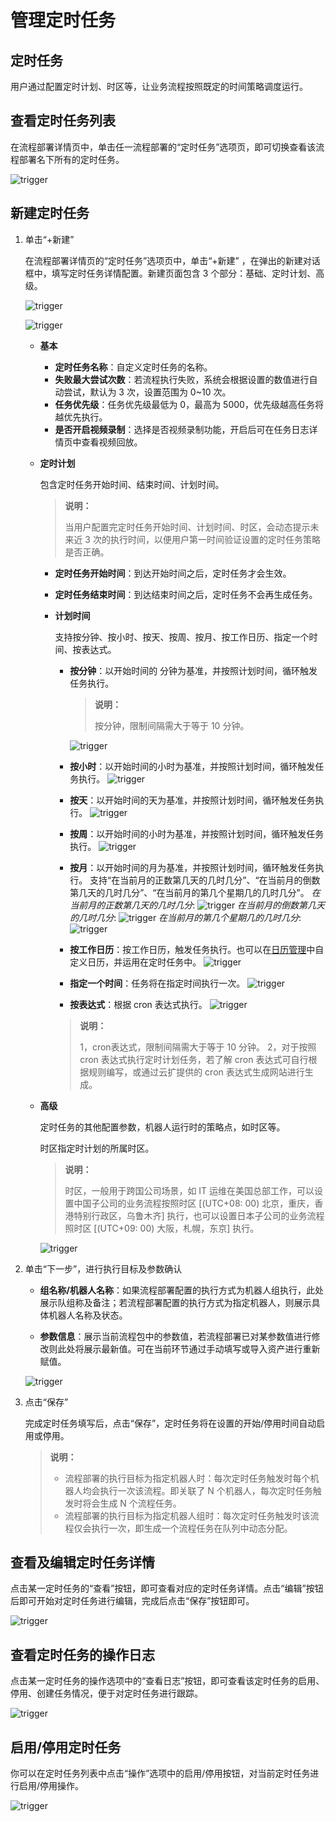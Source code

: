 # 管理定时任务

## 定时任务
用户通过配置定时计划、时区等，让业务流程按照既定的时间策略调度运行。

## 查看定时任务列表

在流程部署详情页中，单击任一流程部署的“定时任务”选项页，即可切换查看该流程部署名下所有的定时任务。

![trigger](https://docimages.blob.core.chinacloudapi.cn/images/Console/workflowTriggerList.png)

## 新建定时任务

1. 单击“+新建”

    在流程部署详情页的“定时任务”选项页中，单击“+新建” ，在弹出的新建对话框中，填写定时任务详情配置。新建页面包含 3 个部分：基础、定时计划、高级。

    ![trigger](https://docimages.blob.core.chinacloudapi.cn/images/Console/createTrigger.png)

    ![trigger](https://docimages.blob.core.chinacloudapi.cn/images/Console/createTrigger2.png)

    - **基本**

        - **定时任务名称**：自定义定时任务的名称。
        - **失败最大尝试次数**：若流程执行失败，系统会根据设置的数值进行自动尝试，默认为 3 次，设置范围为 0~10 次。
        - **任务优先级**：任务优先级最低为 0，最高为 5000，优先级越高任务将越优先执行。
        - **是否开启视频录制**：选择是否视频录制功能，开启后可在任务日志详情页中查看视频回放。

    - **定时计划**

        包含定时任务开始时间、结束时间、计划时间。

        > **说明：**
        >
        > 当用户配置完定时任务开始时间、计划时间、时区，会动态提示未来近 3 次的执行时间，以便用户第一时间验证设置的定时任务策略是否正确。

        - **定时任务开始时间**：到达开始时间之后，定时任务才会生效。
        - **定时任务结束时间**：到达结束时间之后，定时任务不会再生成任务。

        - **计划时间**

            支持按分钟、按小时、按天、按周、按月、按工作日历、指定一个时间、按表达式。

            - **按分钟**：以开始时间的 分钟为基准，并按照计划时间，循环触发任务执行。
                > **说明：**
                >
                > 按分钟，限制间隔需大于等于 10 分钟。
                
                ![trigger](https://docimages.blob.core.chinacloudapi.cn/images/Console/0528TriggerMin.png)

            - **按小时**：以开始时间的小时为基准，并按照计划时间，循环触发任务执行。
            ![trigger](https://docimages.blob.core.chinacloudapi.cn/images/Console/0528TriggerHour.png)

            - **按天**：以开始时间的天为基准，并按照计划时间，循环触发任务执行。
            ![trigger](https://docimages.blob.core.chinacloudapi.cn/images/Console/0528TriggerDay.png)

            - **按周**：以开始时间的小时为基准，并按照计划时间，循环触发任务执行。
            ![trigger](https://docimages.blob.core.chinacloudapi.cn/images/Console/0528TriggerWeek.png)

            - **按月**：以开始时间的月为基准，并按照计划时间，循环触发任务执行。
            支持“在当前月的正数第几天的几时几分”、“在当前月的倒数第几天的几时几分”、“在当前月的第几个星期几的几时几分”。
                *在当前月的正数第几天的几时几分*:
                ![trigger](https://docimages.blob.core.chinacloudapi.cn/images/Console/0528TriggerMonth1.png)
                *在当前月的倒数第几天的几时几分*:
                ![trigger](https://docimages.blob.core.chinacloudapi.cn/images/Console/0528TriggerMonth2.png)
                *在当前月的第几个星期几的几时几分*:
                ![trigger](https://docimages.blob.core.chinacloudapi.cn/images/Console/0528TriggerMonth3.png)
            - **按工作日历**：按工作日历，触发任务执行。也可以在[日历管理](../calendar-management/calendar.management.md)中自定义日历，并运用在定时任务中。
                ![trigger](https://docimages.blob.core.chinacloudapi.cn/images/Console/0626-console03.png)

            - **指定一个时间**：任务将在指定时间执行一次。
                ![trigger](https://docimages.blob.core.chinacloudapi.cn/images/Console/0528TriggerOneTime.png)

            - **按表达式**：根据 cron 表达式执行。
                ![trigger](https://docimages.blob.core.chinacloudapi.cn/images/Console/0528TriggerCron.png)

            > **说明：**
            >
            > 1，cron表达式，限制间隔需大于等于 10 分钟。
            > 2，对于按照 cron 表达式执行定时计划任务，若了解 cron 表达式可自行根据规则编写，或通过云扩提供的 cron 表达式生成网站进行生成。

    - **高级**

        定时任务的其他配置参数，机器人运行时的策略点，如时区等。

        时区指定时计划的所属时区。

        > **说明：**
        >
        > 时区，一般用于跨国公司场景，如 IT 运维在美国总部工作，可以设置中国子公司的业务流程按照时区 [(UTC+08: 00) 北京，重庆，香港特别行政区，乌鲁木齐] 执行，也可以设置日本子公司的业务流程照时区 [(UTC+09: 00) 大阪，札幌，东京] 执行。

        ![trigger](https://docimages.blob.core.chinacloudapi.cn/images/Console/0528TriggerUTC.png)

2. 单击“下一步”，进行执行目标及参数确认

    - **组名称/机器人名称**：如果流程部署配置的执行方式为机器人组执行，此处展示队组称及备注；若流程部署配置的执行方式为指定机器人，则展示具体机器人名称及状态。

    - **参数信息**：展示当前流程包中的参数值，若流程部署已对某参数值进行修改则此处将展示最新值。可在当前环节通过手动填写或导入资产进行重新赋值。

    ![trigger](https://docimages.blob.core.chinacloudapi.cn/images/Console/triggerStep2.png)

3. 点击“保存”

    完成定时任务填写后，点击“保存”，定时任务将在设置的开始/停用时间自动启用或停用。

    > **说明：**
    >
    >- 流程部署的执行目标为指定机器人时：每次定时任务触发时每个机器人均会执行一次该流程。即关联了 N 个机器人，每次定时任务触发时将会生成 N 个流程任务。
    >- 流程部署的执行目标为指定机器人组时：每次定时任务触发时该流程仅会执行一次，即生成一个流程任务在队列中动态分配。

## 查看及编辑定时任务详情

点击某一定时任务的“查看”按钮，即可查看对应的定时任务详情。点击“编辑”按钮后即可开始对定时任务进行编辑，完成后点击“保存”按钮即可。

![trigger](https://docimages.blob.core.chinacloudapi.cn/images/Console/0528Trigger-view.png)

## 查看定时任务的操作日志

点击某一定时任务的操作选项中的“查看日志”按钮，即可查看该定时任务的启用、停用、创建任务情况，便于对定时任务进行跟踪。

![trigger](https://docimages.blob.core.chinacloudapi.cn/images/Console/triggerEditLog.png)

## 启用/停用定时任务

你可以在定时任务列表中点击“操作”选项中的启用/停用按钮，对当前定时任务进行启用/停用操作。

![trigger](https://docimages.blob.core.chinacloudapi.cn/images/Console/triggerDo.png)
